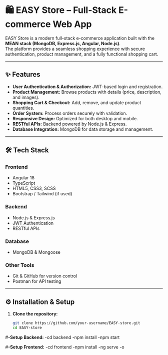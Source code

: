 # 🛍️ EASY Store – Full-Stack E-commerce Web App

EASY Store is a modern full-stack e-commerce application built with the **MEAN stack (MongoDB, Express.js, Angular, Node.js)**.  
The platform provides a seamless shopping experience with secure authentication, product management, and a fully functional shopping cart.

---

## ✨ Features
- **User Authentication & Authorization:** JWT-based login and registration.
- **Product Management:** Browse products with details (price, description, and images).
- **Shopping Cart & Checkout:** Add, remove, and update product quantities.
- **Order System:** Process orders securely with validation.
- **Responsive Design:** Optimized for both desktop and mobile.
- **RESTful APIs:** Backend powered by Node.js & Express.
- **Database Integration:** MongoDB for data storage and management.

---

## 🛠️ Tech Stack
### **Frontend**
- Angular 18  
- TypeScript  
- HTML5, CSS3, SCSS  
- Bootstrap / Tailwind (if used)

### **Backend**
- Node.js & Express.js  
- JWT Authentication  
- RESTful APIs  

### **Database**
- MongoDB & Mongoose  

### **Other Tools**
- Git & GitHub for version control  
- Postman for API testing  


---

## ⚙️ Installation & Setup
1. **Clone the repository:**
   ```bash
   git clone https://github.com/your-username/EASY-store.git
   cd EASY-store

#**-Setup Backend:**
-cd backend
-npm install
-npm start

#**-Setup Frontend:**
-cd frontend
-npm install
-ng serve -o
